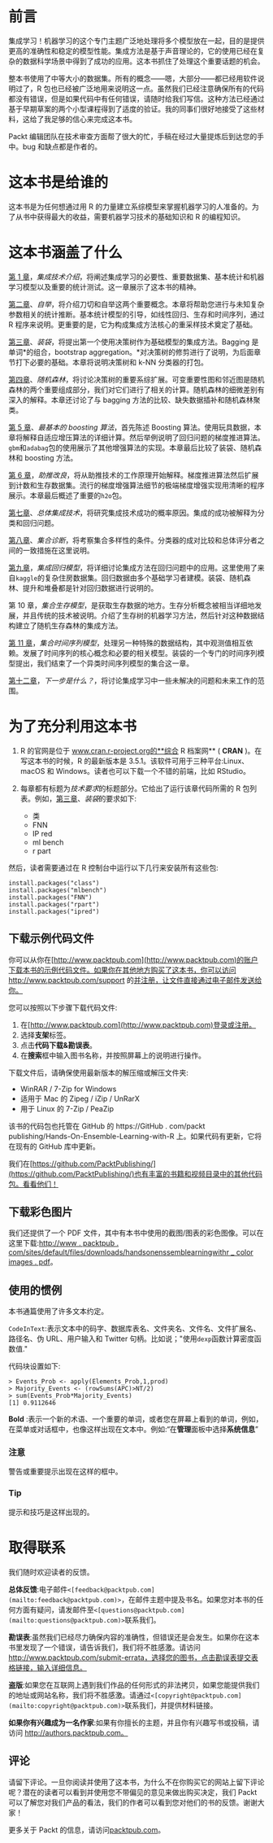<title>Preface</title>  

# 前言

集成学习！机器学习的这个专门主题广泛地处理将多个模型放在一起，目的是提供更高的准确性和稳定的模型性能。集成方法是基于声音理论的，它的使用已经在复杂的数据科学场景中得到了成功的应用。这本书抓住了处理这个重要话题的机会。

整本书使用了中等大小的数据集。所有的概念——嗯，大部分——都已经用软件说明过了，R 包也已经被广泛地用来说明这一点。虽然我们已经注意确保所有的代码都没有错误，但是如果代码中有任何错误，请随时给我们写信。这种方法已经通过基于早期草案的两个小型课程得到了适度的验证。我的同事们很好地接受了这些材料，这给了我足够的信心来完成这本书。

Packt 编辑团队在技术审查方面帮了很大的忙，手稿在经过大量提炼后到达您的手中。bug 和缺点都是作者的。

<title>Preface</title>  

# 这本书是给谁的

这本书是为任何想通过用 R 的力量建立系综模型来掌握机器学习的人准备的。为了从书中获得最大的收益，需要机器学习技术的基础知识和 R 的编程知识。

<title>What this book covers</title>  

# 这本书涵盖了什么

[第 1 章](part0012_split_000.html#BE6O2-2006c10fab20488594398dc4871637ee "Chapter 1. Introduction to Ensemble Techniques")，*集成技术介绍*，将阐述集成学习的必要性、重要数据集、基本统计和机器学习模型以及重要的统计测试。这一章展示了这本书的精神。

[第二章](part0018_split_000.html#H5A41-2006c10fab20488594398dc4871637ee "Chapter 2. Bootstrapping")、*自举*，将介绍刀切和自举这两个重要概念。本章将帮助您进行与未知复杂参数相关的统计推断。基本统计模型的引导，如线性回归、生存和时间序列，通过 R 程序来说明。更重要的是，它为构成集成方法核心的重采样技术奠定了基础。

[第三章](part0027_split_000.html#PNV61-2006c10fab20488594398dc4871637ee "Chapter 3. Bagging")、*装袋*，将提出第一个使用决策树作为基础模型的集成方法。Bagging 是单词*的组合，bootstrap aggregation。*对决策树的修剪进行了说明，为后面章节打下必要的基础。本章将说明决策树和 k-NN 分类器的打包。

[第四章](part0033_split_000.html#VF2I1-2006c10fab20488594398dc4871637ee "Chapter 4. Random Forests")、*随机森林*，将讨论决策树的重要系综扩展。可变重要性图和邻近图是随机森林的两个重要组成部分，我们对它们进行了相关的计算。随机森林的细微差别有深入的解释。本章还讨论了与 bagging 方法的比较、缺失数据插补和随机森林聚类。

[第 5 章](part0042_split_000.html#181NK1-2006c10fab20488594398dc4871637ee "Chapter 5. The Bare Bones Boosting Algorithms")、*最基本的 boosting 算法*，首先陈述 Boosting 算法。使用玩具数据，本章将解释自适应增压算法的详细计算。然后举例说明了回归问题的梯度推进算法。`gbm`和`adabag`包的使用展示了其他增强算法的实现。本章最后比较了装袋、随机森林和 boosting 方法。

[第 6 章](part0045_split_000.html#1AT9A1-2006c10fab20488594398dc4871637ee "Chapter 6. Boosting Refinements")，*助推改良*，将从助推技术的工作原理开始解释。梯度推进算法然后扩展到计数和生存数据集。流行的梯度增强算法细节的极端梯度增强实现用清晰的程序展示。本章最后概述了重要的`h2o`包。

[第七章](part0051_split_000.html#1GKCM1-2006c10fab20488594398dc4871637ee "Chapter 7. The General Ensemble Technique")、*总体集成技术*，将研究集成技术成功的概率原因。集成的成功被解释为分类和回归问题。

[第八章](part0057_split_000.html#1MBG21-2006c10fab20488594398dc4871637ee "Chapter 8. Ensemble Diagnostics")、*集合诊断*，将考察集合多样性的条件。分类器的成对比较和总体评分者之间的一致措施在这里说明。

[第九章](part0062_split_000.html#1R42S1-2006c10fab20488594398dc4871637ee "Chapter 9. Ensembling Regression Models")，*集成回归模型*，将详细讨论集成方法在回归问题中的应用。这里使用了来自`kaggle`的复杂住房数据集。回归数据由多个基础学习者建模。装袋、随机森林、提升和堆叠都是针对回归数据进行说明的。

第 10 章，*集合生存模型*，是获取生存数据的地方。生存分析概念被相当详细地发展，并且传统的技术被说明。介绍了生存树的机器学习方法，然后针对这种数据结构建立了随机生存森林的集成方法。

[第 11 章](part0076_split_000.html#28FAO1-2006c10fab20488594398dc4871637ee "Chapter 11. Ensembling Time Series Models")，*集合时间序列模型*，处理另一种特殊的数据结构，其中观测值相互依赖。发展了时间序列的核心概念和必要的相关模型。装袋的一个专门的时间序列模型提出，我们结束了一个异类时间序列模型的集合这一章。

[第十二章](part0079.html#2BASE2-2006c10fab20488594398dc4871637ee "Chapter 12. What's Next?")，*下一步是什么？*，将讨论集成学习中一些未解决的问题和未来工作的范围。

<title>To get the most out of this book</title>  

# 为了充分利用这本书

1.  R 的官网是位于 www.cran.r-project.org的**综合 R 档案网** ( **CRAN** )。在写这本书的时候，R 的最新版本是 3.5.1。该软件可用于三种平台:Linux、macOS 和 Windows。读者也可以下载一个不错的前端，比如 RStudio。
2.  每章都有标题为*技术要求*的标题部分。它给出了运行该章代码所需的 R 包列表。例如，[第三章](part0027_split_000.html#PNV61-2006c10fab20488594398dc4871637ee "Chapter 3. Bagging")、*装袋*的要求如下:

    *   类
    *   FNN
    *   IP red
    *   ml bench
    *   r part

然后，读者需要通过在 R 控制台中运行以下几行来安装所有这些包:

```
install.packages("class")
install.packages("mlbench")
install.packages("FNN")
install.packages("rpart")
install.packages("ipred")
```

<title>To get the most out of this book</title>  

## 下载示例代码文件

你可以从你在[http://www.packtpub.com](http://www.packtpub.com)的账户下载本书的示例代码文件。如果你在其他地方购买了这本书，你可以访问 http://www.packtpub.com/support 的[并注册，让文件直接通过电子邮件发送给你。](http://www.packtpub.com/support)

您可以按照以下步骤下载代码文件:

1.  在[http://www.packtpub.com](http://www.packtpub.com)登录或注册。
2.  选择**支架**标签。
3.  点击**代码下载&勘误表**。
4.  在**搜索**框中输入图书名称，并按照屏幕上的说明进行操作。

下载文件后，请确保使用最新版本的解压缩或解压文件夹:

*   WinRAR / 7-Zip for Windows
*   适用于 Mac 的 Zipeg / iZip / UnRarX
*   用于 Linux 的 7-Zip / PeaZip

该书的代码包也托管在 GitHub 的 https://GitHub . com/packt publishing/Hands-On-Ensemble-Learning-with-R 上。如果代码有更新，它将在现有的 GitHub 库中更新。

我们在[https://github.com/PacktPublishing/](https://github.com/PacktPublishing/)也有丰富的书籍和视频目录中的其他代码包。看看他们！

<title>To get the most out of this book</title>  

## 下载彩色图片

我们还提供了一个 PDF 文件，其中有本书中使用的截图/图表的彩色图像。可以在这里下载:[http://www . packtpub . com/sites/default/files/downloads/handsonenssemblearningwithr _ color images . pdf](http://www.packtpub.com/sites/default/files/downloads/HandsOnEnsembleLearningwithR_ColorImages.pdf)。

<title>To get the most out of this book</title>  

## 使用的惯例

本书通篇使用了许多文本约定。

`CodeInText`:表示文本中的码字、数据库表名、文件夹名、文件名、文件扩展名、路径名、伪 URL、用户输入和 Twitter 句柄。比如说；"使用`dexp`函数计算密度函数值."

代码块设置如下:

```
> Events_Prob <- apply(Elements_Prob,1,prod)
> Majority_Events <- (rowSums(APC)>NT/2)
> sum(Events_Prob*Majority_Events)
[1] 0.9112646
```

**Bold** :表示一个新的术语、一个重要的单词，或者您在屏幕上看到的单词，例如，在菜单或对话框中，也像这样出现在文本中。例如:“在**管理**面板中选择**系统信息**”

### 注意

警告或重要提示出现在这样的框中。

### Tip

提示和技巧是这样出现的。

<title>Get in touch</title>  

# 取得联系

我们随时欢迎读者的反馈。

**总体反馈**:电子邮件`<[feedback@packtpub.com](mailto:feedback@packtpub.com)>`，在邮件主题中提及书名。如果您对本书的任何方面有疑问，请发邮件至`<[questions@packtpub.com](mailto:questions@packtpub.com)>`联系我们。

**勘误表**:虽然我们已经尽力确保内容的准确性，但错误还是会发生。如果你在这本书里发现了一个错误，请告诉我们，我们将不胜感激。请访问 http://www.packtpub.com/submit-errata，选择您的图书，点击勘误表提交表格链接，输入详细信息。

**盗版**:如果您在互联网上遇到我们作品的任何形式的非法拷贝，如果您能提供我们的地址或网站名称，我们将不胜感激。请通过`<[copyright@packtpub.com](mailto:copyright@packtpub.com)>`联系我们，并提供材料链接。

**如果你有兴趣成为一名作家**:如果有你擅长的主题，并且你有兴趣写书或投稿，请访问 http://authors.packtpub.com。

<title>Get in touch</title>  

## 评论

请留下评论。一旦你阅读并使用了这本书，为什么不在你购买它的网站上留下评论呢？潜在的读者可以看到并使用您不带偏见的意见来做出购买决定，我们 Packt 可以了解您对我们产品的看法，我们的作者可以看到您对他们的书的反馈。谢谢大家！

更多关于 Packt 的信息，请访问[packtpub.com](http://packtpub.com)。